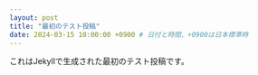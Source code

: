 ```yaml
---
layout: post
title: "最初のテスト投稿"
date: 2024-03-15 10:00:00 +0900 # 日付と時間、+0900は日本標準時
---
```


これはJekyllで生成された最初のテスト投稿です。
